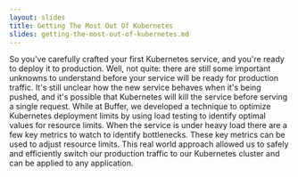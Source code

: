 ```yaml
---
layout: slides
title: Getting The Most Out Of Kubernetes
slides: getting-the-most-out-of-kubernetes.md
---
```


So you've carefully crafted your first Kubernetes service, and you're ready to deploy it to production. Well, not quite: there are still some important unknowns to understand before your service will be ready for production traffic. It's still unclear how the new service behaves when it's being pushed, and it's possible that Kubernetes will kill the service before serving a single request. While at Buffer, we developed a technique to optimize Kubernetes deployment limits by using load testing to identify optimal values for resource limits. When the service is under heavy load there are a few key metrics to watch to identify bottlenecks. These key metrics can be used to adjust resource limits. This real world approach allowed us to safely and efficiently switch our production traffic to our Kubernetes cluster and can be applied to any application.
